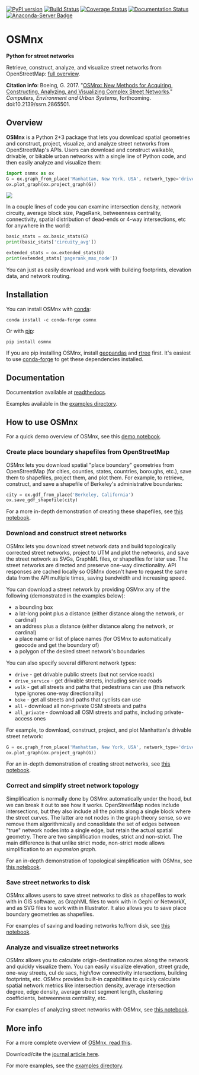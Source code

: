 [![PyPI version](https://badge.fury.io/py/OSMnx.svg)](https://badge.fury.io/py/OSMnx)
[![Build Status](https://travis-ci.org/gboeing/osmnx.svg?branch=master)](https://travis-ci.org/gboeing/osmnx)
[![Coverage Status](https://coveralls.io/repos/github/gboeing/osmnx/badge.svg?branch=master)](https://coveralls.io/github/gboeing/osmnx?branch=master)
[![Documentation Status](https://readthedocs.org/projects/osmnx/badge/?version=latest)](http://osmnx.readthedocs.io/en/latest/?badge=latest)
[![Anaconda-Server Badge](https://anaconda.org/conda-forge/osmnx/badges/downloads.svg)](https://anaconda.org/conda-forge/osmnx)

# OSMnx

**Python for street networks**

Retrieve, construct, analyze, and visualize street networks from OpenStreetMap: [full overview](http://geoffboeing.com/2016/11/osmnx-python-street-networks/).

**Citation info**: Boeing, G. 2017. "[OSMnx: New Methods for Acquiring, Constructing, Analyzing, and Visualizing Complex Street Networks](http://geoffboeing.com/publications/osmnx-complex-street-networks/)." *Computers, Environment and Urban Systems*, forthcoming. doi:10.2139/ssrn.2865501.

## Overview

**OSMnx** is a Python 2+3 package that lets you download spatial geometries and construct, project, visualize,
and analyze street networks from OpenStreetMap's APIs. Users can download and construct walkable, drivable, or bikable
urban networks with a single line of Python code, and then easily analyze and visualize them:

```python
import osmnx as ox
G = ox.graph_from_place('Manhattan, New York, USA', network_type='drive')
ox.plot_graph(ox.project_graph(G))
```
![](examples/images/manhattan.png)

In a couple lines of code you can examine intersection density, network circuity, average block size, PageRank,
betweenness centrality, connectivity, spatial distribution of dead-ends or 4-way intersections, etc for anywhere in the world:

```python
basic_stats = ox.basic_stats(G)
print(basic_stats['circuity_avg'])

extended_stats = ox.extended_stats(G)
print(extended_stats['pagerank_max_node'])
```

You can just as easily download and work with building footprints, elevation data, and network routing.

## Installation

You can install OSMnx with [conda](https://anaconda.org/conda-forge/osmnx):

```
conda install -c conda-forge osmnx
```

Or with [pip](https://pypi.python.org/pypi/OSMnx):

```
pip install osmnx
```

If you are pip installing OSMnx, install [geopandas](http://geoffboeing.com/2014/09/using-geopandas-windows/)
and [rtree](http://geoffboeing.com/2016/10/r-tree-spatial-index-python/) first. It's easiest to
use [conda-forge](https://anaconda.org/conda-forge/geopandas) to get these dependencies installed.

## Documentation

Documentation available at [readthedocs](https://osmnx.readthedocs.io/en/stable/).

Examples available in the [examples directory](examples).

## How to use OSMnx

For a quick demo overview of OSMnx, see this [demo notebook](examples/01-overview-osmnx.ipynb).

### Create place boundary shapefiles from OpenStreetMap

OSMnx lets you download spatial "place boundary" geometries from OpenStreetMap (for cities, counties, states, countries, boroughs, etc.), save them to shapefiles,
project them, and plot them. For example, to retrieve, construct, and save a shapefile of Berkeley's administrative boundaries:

```python
city = ox.gdf_from_place('Berkeley, California')
ox.save_gdf_shapefile(city)
```

For a more in-depth demonstration of creating these shapefiles, see [this notebook](examples/02-example-osm-to-shapefile.ipynb).

### Download and construct street networks

OSMnx lets you download street network data and build topologically corrected street networks, project to UTM and plot the
networks, and save the street network as SVGs, GraphML files, or shapefiles for later use. The street networks are
directed and preserve one-way directionality. API responses are cached locally so OSMnx doesn't have to request the same
data from the API multiple times, saving bandwidth and increasing speed.

You can download a street network by providing OSMnx any of the following (demonstrated in the examples below):
  - a bounding box
  - a lat-long point plus a distance (either distance along the network, or cardinal)
  - an address plus a distance (either distance along the network, or cardinal)
  - a place name or list of place names (for OSMnx to automatically geocode and get the boundary of)
  - a polygon of the desired street network's boundaries

You can also specify several different network types:
  - `drive` - get drivable public streets (but not service roads)
  - `drive_service` - get drivable streets, including service roads
  - `walk` - get all streets and paths that pedestrians can use (this network type ignores one-way directionality)
  - `bike` - get all streets and paths that cyclists can use
  - `all` - download all non-private OSM streets and paths
  - `all_private` - download all OSM streets and paths, including private-access ones

For example, to download, construct, project, and plot Manhattan's drivable street network:

```python
G = ox.graph_from_place('Manhattan, New York, USA', network_type='drive')
ox.plot_graph(ox.project_graph(G))
```

For an in-depth demonstration of creating street networks, see [this notebook](examples/03-example-osm-place-network.ipynb).

### Correct and simplify street network topology

Simplification is normally done by OSMnx automatically under the hood, but we can break it out to see how it works.
OpenStreetMap nodes include intersections, but they also include all the points along a single block where
the street curves. The latter are not nodes in the graph theory sense, so we remove them algorithmically and consolidate the
set of edges between "true" network nodes into a single edge, but retain the actual spatial geometry. There are two
simplification modes, strict and non-strict. The main difference is that unlike strict mode, non-strict mode allows
simplification to an *expansion graph*.

For an in-depth demonstration of topological simplification with OSMnx, see [this notebook](examples/04-example-simplify-network.ipynb).

### Save street networks to disk

OSMnx allows users to save street networks to disk as shapefiles to work with in GIS software, as GraphML files
to work with in Gephi or NetworkX, and as SVG files to work with in Illustrator. It also allows you to save place
boundary geometries as shapefiles.

For examples of saving and loading networks to/from disk, see [this notebook](examples/05-example-save-load-networks-shapes.ipynb).

### Analyze and visualize street networks

OSMnx allows you to calculate origin-destination routes along the network and quickly visualize them. You can easily
visualize elevation, street grade, one-way streets, cul de sacs, high/low connectivity intersections, building footprints,
etc. OSMnx provides built-in capabilities to quickly calculate spatial network metrics like intersection density, average
intersection degree, edge density, average street segment length, clustering coefficients, betweenness centrality, etc.

For examples of analyzing street networks with OSMnx, see [this notebook](examples/06-example-osmnx-networkx.ipynb).

## More info

For a more complete overview of [OSMnx, read this](http://geoffboeing.com/2016/11/osmnx-python-street-networks/).

Download/cite the [journal article here](http://geoffboeing.com/publications/osmnx-complex-street-networks/).

For more examples, see the [examples directory](examples).
